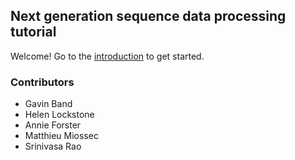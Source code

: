 ## Next generation sequence data processing tutorial

Welcome!  Go to the [introduction](Introduction.md) to get started.

### Contributors

* Gavin Band
* Helen Lockstone
* Annie Forster
* Matthieu Miossec
* Srinivasa Rao
